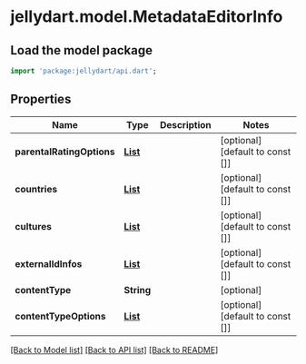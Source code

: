 # jellydart.model.MetadataEditorInfo

## Load the model package
```dart
import 'package:jellydart/api.dart';
```

## Properties
Name | Type | Description | Notes
------------ | ------------- | ------------- | -------------
**parentalRatingOptions** | [**List<ParentalRating>**](ParentalRating.md) |  | [optional] [default to const []]
**countries** | [**List<CountryInfo>**](CountryInfo.md) |  | [optional] [default to const []]
**cultures** | [**List<CultureDto>**](CultureDto.md) |  | [optional] [default to const []]
**externalIdInfos** | [**List<ExternalIdInfo>**](ExternalIdInfo.md) |  | [optional] [default to const []]
**contentType** | **String** |  | [optional] 
**contentTypeOptions** | [**List<NameValuePair>**](NameValuePair.md) |  | [optional] [default to const []]

[[Back to Model list]](../README.md#documentation-for-models) [[Back to API list]](../README.md#documentation-for-api-endpoints) [[Back to README]](../README.md)


